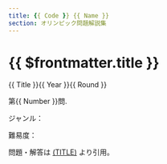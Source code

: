 ```yaml
---
title: {{ Code }} {{ Name }}
section: オリンピック問題解説集
---
```


# {{ $frontmatter.title }}

{{ Title }}{{ Year }}{{ Round }}

第{{ Number }}問.

ジャンル：

難易度：

問題・解答は
[(TITLE)]((URL))
より引用。
